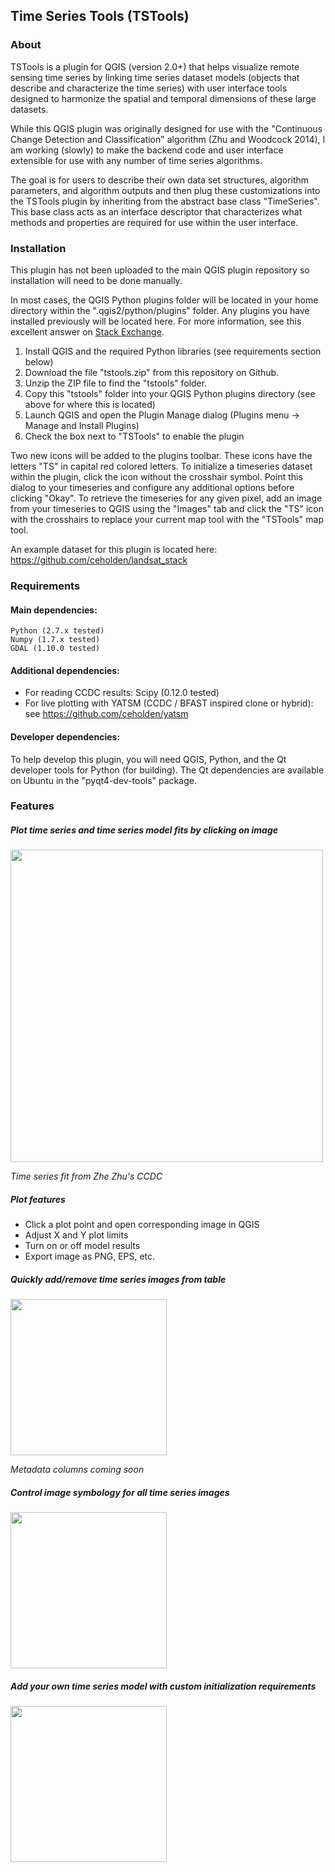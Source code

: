 Time Series Tools (TSTools)
-------------------

### About
TSTools is a plugin for QGIS (version 2.0+) that helps visualize remote sensing time series by linking time series dataset models (objects that describe and characterize the time series) with user interface tools designed to harmonize the spatial and temporal dimensions of these large datasets.

While this QGIS plugin was originally designed for use with the "Continuous Change Detection and Classification" algorithm (Zhu and Woodcock 2014), I am working (slowly) to make the backend code and user interface extensible for use with any number of time series algorithms.

The goal is for users to describe their own data set structures, algorithm parameters, and algorithm outputs and then plug these customizations into the TSTools plugin by inheriting from the abstract base class "TimeSeries". This base class acts as an interface descriptor that characterizes what methods and properties are required for use within the user interface.

### Installation
This plugin has not been uploaded to the main QGIS plugin repository so installation will need to be done manually.

In most cases, the QGIS Python plugins folder will be located in your home directory within the ".qgis2/python/plugins" folder. Any plugins you have installed previously will be located here. For more information, see this excellent answer on [Stack Exchange](http://gis.stackexchange.com/questions/26979/how-to-install-a-qgis-plugin-when-offline).

1. Install QGIS and the required Python libraries (see requirements section below)
2. Download the file "tstools.zip" from this repository on Github.
3. Unzip the ZIP file to find the "tstools" folder.
4. Copy this "tstools" folder into your QGIS Python plugins directory (see above for where this is located)
5. Launch QGIS and open the Plugin Manage dialog (Plugins menu -> Manage and Install Plugins)
6. Check the box next to "TSTools" to enable the plugin

Two new icons will be added to the plugins toolbar. These icons have the letters "TS" in capital red colored letters. To initialize a timeseries dataset within the plugin, click the icon without the crosshair symbol. Point this dialog to your timeseries and configure any additional options before clicking "Okay". To retrieve the timeseries for any given pixel, add an image from your timeseries to QGIS using the "Images" tab and click the "TS" icon with the crosshairs to replace your current map tool with the "TSTools" map tool.

An example dataset for this plugin is located here:
https://github.com/ceholden/landsat_stack

### Requirements
#### Main dependencies:

    Python (2.7.x tested)
    Numpy (1.7.x tested)
    GDAL (1.10.0 tested)
    
#### Additional dependencies:

- For reading CCDC results:
    Scipy (0.12.0 tested)
- For live plotting with YATSM (CCDC / BFAST inspired clone or hybrid):
    see https://github.com/ceholden/yatsm

#### Developer dependencies:
To help develop this plugin, you will need QGIS, Python, and the Qt developer tools for Python (for building). The Qt dependencies are available on Ubuntu in the "pyqt4-dev-tools" package.

### Features
##### Plot time series and time series model fits by clicking on image
<img src="https://raw.githubusercontent.com/ceholden/TSTools/master/docs/media/beetle_ts_2013.png" align="center" width=500/>

*Time series fit from Zhe Zhu's CCDC*

##### Plot features
+ Click a plot point and open corresponding image in QGIS
+ Adjust X and Y plot limits
+ Turn on or off model results
+ Export image as PNG, EPS, etc.

##### Quickly add/remove time series images from table
<img src="https://raw.githubusercontent.com/ceholden/TSTools/master/docs/media/tstools_imagetable.png" align="center" width=250/>

*Metadata columns coming soon*

##### Control image symbology for all time series images
<img src="https://raw.githubusercontent.com/ceholden/TSTools/master/docs/media/tstools_symbology.png" align="center" width=250/>

##### Add your own time series model with custom initialization requirements
<img src="https://raw.githubusercontent.com/ceholden/TSTools/master/docs/media/tstools_customconfig.png" align="center" width=250/>

